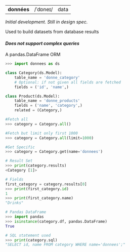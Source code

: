 <table>
  <tr>
    <td><strong> données</strong></td>
    <td>/ˈdɒneɪ/</td>
    <td>data</td>
  </tr>     
</table>

*Initial development. Still in design spec.* 

Used to build datasets from database results

#### *Does not support complex queries*


A pandas.DataFrame ORM
```python
>>> import donnees as ds

class Category(ds.Model):    
    table_name = 'donne_category'
    # Optional: if not given all fields are fetched
    fields = ('id', 'name',)

class Product(ds.Model):
    table_name = 'donne_products'
    fields = ('name', 'category',)    
    related = (Category,)

#Fetch all
>>> category = Category.all()

#Fetch but limit only first 1000
>>> category = Category.all(limit=1000)

#Get Specific
>>> category = Category.get(name='donnees')

# Result Set
>>> print(category.results)
<Category [1]>

# Fields
first_category = category.results[0]
>>> print(first_category.id)
1
>>> print(first_category.name)
"Drinks"

# Pandas DataFrame
>>> import pandas
>>> isinstance(category.df, pandas.DataFrame)
True

# SQL statement used
>>> print(category.sql)
"SELECT id, name FROM category WHERE name='donnees';"

```
